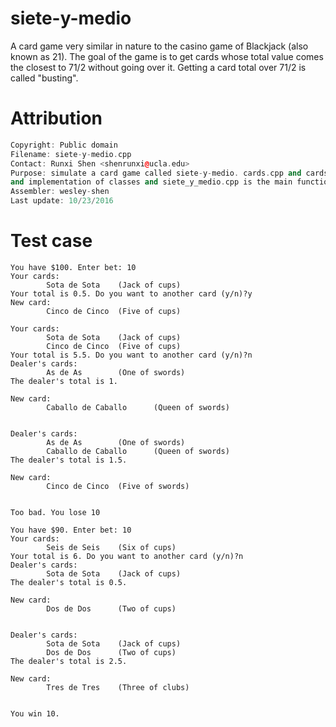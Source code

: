 # siete-y-medio
A card game very similar in nature to the casino game of Blackjack (also known as 21). The goal of the game is to get cards whose total value comes the closest to 71/2 without going over it. Getting a card total over 71/2 is called "busting". 


# Attribution
```C++
Copyright: Public domain
Filename: siete-y-medio.cpp 
Contact: Runxi Shen <shenrunxi@ucla.edu>
Purpose: simulate a card game called siete-y-medio. cards.cpp and cards.h ffiles contain the declration
and implementation of classes and siete_y_medio.cpp is the main function for the users to play the game
Assembler: wesley-shen
Last update: 10/23/2016
```

# Test case
```
You have $100. Enter bet: 10
Your cards:
        Sota de Sota    (Jack of cups)
Your total is 0.5. Do you want to another card (y/n)?y
New card:
        Cinco de Cinco  (Five of cups)

Your cards:
        Sota de Sota    (Jack of cups)
        Cinco de Cinco  (Five of cups)
Your total is 5.5. Do you want to another card (y/n)?n
Dealer's cards:
        As de As        (One of swords)
The dealer's total is 1.

New card:
        Caballo de Caballo      (Queen of swords)


Dealer's cards:
        As de As        (One of swords)
        Caballo de Caballo      (Queen of swords)
The dealer's total is 1.5.

New card:
        Cinco de Cinco  (Five of swords)


Too bad. You lose 10

You have $90. Enter bet: 10
Your cards:
        Seis de Seis    (Six of cups)
Your total is 6. Do you want to another card (y/n)?n
Dealer's cards:
        Sota de Sota    (Jack of cups)
The dealer's total is 0.5.

New card:
        Dos de Dos      (Two of cups)


Dealer's cards:
        Sota de Sota    (Jack of cups)
        Dos de Dos      (Two of cups)
The dealer's total is 2.5.

New card:
        Tres de Tres    (Three of clubs)


You win 10.
```
